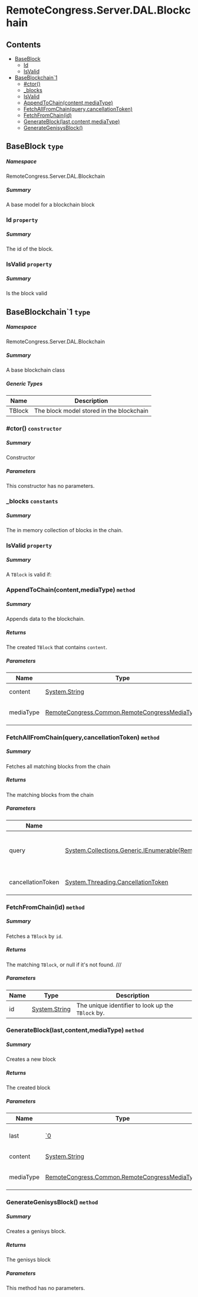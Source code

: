 <a name='assembly'></a>
# RemoteCongress.Server.DAL.Blockchain

## Contents

- [BaseBlock](#T-RemoteCongress-Server-DAL-Blockchain-BaseBlock 'RemoteCongress.Server.DAL.Blockchain.BaseBlock')
  - [Id](#P-RemoteCongress-Server-DAL-Blockchain-BaseBlock-Id 'RemoteCongress.Server.DAL.Blockchain.BaseBlock.Id')
  - [IsValid](#P-RemoteCongress-Server-DAL-Blockchain-BaseBlock-IsValid 'RemoteCongress.Server.DAL.Blockchain.BaseBlock.IsValid')
- [BaseBlockchain\`1](#T-RemoteCongress-Server-DAL-Blockchain-BaseBlockchain`1 'RemoteCongress.Server.DAL.Blockchain.BaseBlockchain`1')
  - [#ctor()](#M-RemoteCongress-Server-DAL-Blockchain-BaseBlockchain`1-#ctor 'RemoteCongress.Server.DAL.Blockchain.BaseBlockchain`1.#ctor')
  - [_blocks](#F-RemoteCongress-Server-DAL-Blockchain-BaseBlockchain`1-_blocks 'RemoteCongress.Server.DAL.Blockchain.BaseBlockchain`1._blocks')
  - [IsValid](#P-RemoteCongress-Server-DAL-Blockchain-BaseBlockchain`1-IsValid 'RemoteCongress.Server.DAL.Blockchain.BaseBlockchain`1.IsValid')
  - [AppendToChain(content,mediaType)](#M-RemoteCongress-Server-DAL-Blockchain-BaseBlockchain`1-AppendToChain-System-String,RemoteCongress-Common-RemoteCongressMediaType- 'RemoteCongress.Server.DAL.Blockchain.BaseBlockchain`1.AppendToChain(System.String,RemoteCongress.Common.RemoteCongressMediaType)')
  - [FetchAllFromChain(query,cancellationToken)](#M-RemoteCongress-Server-DAL-Blockchain-BaseBlockchain`1-FetchAllFromChain-System-Collections-Generic-IEnumerable{RemoteCongress-Common-Repositories-Queries-IQuery},System-Threading-CancellationToken- 'RemoteCongress.Server.DAL.Blockchain.BaseBlockchain`1.FetchAllFromChain(System.Collections.Generic.IEnumerable{RemoteCongress.Common.Repositories.Queries.IQuery},System.Threading.CancellationToken)')
  - [FetchFromChain(id)](#M-RemoteCongress-Server-DAL-Blockchain-BaseBlockchain`1-FetchFromChain-System-String- 'RemoteCongress.Server.DAL.Blockchain.BaseBlockchain`1.FetchFromChain(System.String)')
  - [GenerateBlock(last,content,mediaType)](#M-RemoteCongress-Server-DAL-Blockchain-BaseBlockchain`1-GenerateBlock-`0,System-String,RemoteCongress-Common-RemoteCongressMediaType- 'RemoteCongress.Server.DAL.Blockchain.BaseBlockchain`1.GenerateBlock(`0,System.String,RemoteCongress.Common.RemoteCongressMediaType)')
  - [GenerateGenisysBlock()](#M-RemoteCongress-Server-DAL-Blockchain-BaseBlockchain`1-GenerateGenisysBlock 'RemoteCongress.Server.DAL.Blockchain.BaseBlockchain`1.GenerateGenisysBlock')

<a name='T-RemoteCongress-Server-DAL-Blockchain-BaseBlock'></a>
## BaseBlock `type`

##### Namespace

RemoteCongress.Server.DAL.Blockchain

##### Summary

A base model for a blockchain block

<a name='P-RemoteCongress-Server-DAL-Blockchain-BaseBlock-Id'></a>
### Id `property`

##### Summary

The id of the block.

<a name='P-RemoteCongress-Server-DAL-Blockchain-BaseBlock-IsValid'></a>
### IsValid `property`

##### Summary

Is the block valid

<a name='T-RemoteCongress-Server-DAL-Blockchain-BaseBlockchain`1'></a>
## BaseBlockchain\`1 `type`

##### Namespace

RemoteCongress.Server.DAL.Blockchain

##### Summary

A base blockchain class

##### Generic Types

| Name | Description |
| ---- | ----------- |
| TBlock | The block model stored in the blockchain |

<a name='M-RemoteCongress-Server-DAL-Blockchain-BaseBlockchain`1-#ctor'></a>
### #ctor() `constructor`

##### Summary

Constructor

##### Parameters

This constructor has no parameters.

<a name='F-RemoteCongress-Server-DAL-Blockchain-BaseBlockchain`1-_blocks'></a>
### _blocks `constants`

##### Summary

The in memory collection of blocks in the chain.

<a name='P-RemoteCongress-Server-DAL-Blockchain-BaseBlockchain`1-IsValid'></a>
### IsValid `property`

##### Summary

A `TBlock` is valid if:

<a name='M-RemoteCongress-Server-DAL-Blockchain-BaseBlockchain`1-AppendToChain-System-String,RemoteCongress-Common-RemoteCongressMediaType-'></a>
### AppendToChain(content,mediaType) `method`

##### Summary

Appends data to the blockchain.

##### Returns

The created `TBlock` that contains `content`.

##### Parameters

| Name | Type | Description |
| ---- | ---- | ----------- |
| content | [System.String](http://msdn.microsoft.com/query/dev14.query?appId=Dev14IDEF1&l=EN-US&k=k:System.String 'System.String') | The raw content to append to the blockchain. |
| mediaType | [RemoteCongress.Common.RemoteCongressMediaType](#T-RemoteCongress-Common-RemoteCongressMediaType 'RemoteCongress.Common.RemoteCongressMediaType') | The [RemoteCongressMediaType](#T-RemoteCongress-Common-RemoteCongressMediaType 'RemoteCongress.Common.RemoteCongressMediaType') of the block to append. |

<a name='M-RemoteCongress-Server-DAL-Blockchain-BaseBlockchain`1-FetchAllFromChain-System-Collections-Generic-IEnumerable{RemoteCongress-Common-Repositories-Queries-IQuery},System-Threading-CancellationToken-'></a>
### FetchAllFromChain(query,cancellationToken) `method`

##### Summary

Fetches all matching blocks from the chain

##### Returns

The matching blocks from the chain

##### Parameters

| Name | Type | Description |
| ---- | ---- | ----------- |
| query | [System.Collections.Generic.IEnumerable{RemoteCongress.Common.Repositories.Queries.IQuery}](http://msdn.microsoft.com/query/dev14.query?appId=Dev14IDEF1&l=EN-US&k=k:System.Collections.Generic.IEnumerable 'System.Collections.Generic.IEnumerable{RemoteCongress.Common.Repositories.Queries.IQuery}') | A collection of queries to match each block on. |
| cancellationToken | [System.Threading.CancellationToken](http://msdn.microsoft.com/query/dev14.query?appId=Dev14IDEF1&l=EN-US&k=k:System.Threading.CancellationToken 'System.Threading.CancellationToken') | A token to handle cancellation |

<a name='M-RemoteCongress-Server-DAL-Blockchain-BaseBlockchain`1-FetchFromChain-System-String-'></a>
### FetchFromChain(id) `method`

##### Summary

Fetches a `TBlock` by `id`.

##### Returns

The matching `TBlock`, or null if it's not found.
///

##### Parameters

| Name | Type | Description |
| ---- | ---- | ----------- |
| id | [System.String](http://msdn.microsoft.com/query/dev14.query?appId=Dev14IDEF1&l=EN-US&k=k:System.String 'System.String') | The unique identifier to look up the `TBlock` by. |

<a name='M-RemoteCongress-Server-DAL-Blockchain-BaseBlockchain`1-GenerateBlock-`0,System-String,RemoteCongress-Common-RemoteCongressMediaType-'></a>
### GenerateBlock(last,content,mediaType) `method`

##### Summary

Creates a new block

##### Returns

The created block

##### Parameters

| Name | Type | Description |
| ---- | ---- | ----------- |
| last | [\`0](#T-`0 '`0') | The previous block |
| content | [System.String](http://msdn.microsoft.com/query/dev14.query?appId=Dev14IDEF1&l=EN-US&k=k:System.String 'System.String') | The block content |
| mediaType | [RemoteCongress.Common.RemoteCongressMediaType](#T-RemoteCongress-Common-RemoteCongressMediaType 'RemoteCongress.Common.RemoteCongressMediaType') | The mediatype of the block |

<a name='M-RemoteCongress-Server-DAL-Blockchain-BaseBlockchain`1-GenerateGenisysBlock'></a>
### GenerateGenisysBlock() `method`

##### Summary

Creates a genisys block.

##### Returns

The genisys block

##### Parameters

This method has no parameters.
